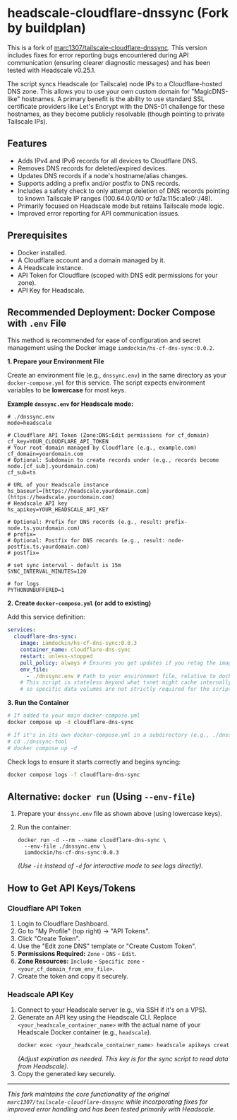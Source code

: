 # headscale-cloudflare-dnssync (Fork by buildplan)

This is a fork of [marc1307/tailscale-cloudflare-dnssync](https://github.com/marc1307/tailscale-cloudflare-dnssync).
This version includes fixes for error reporting bugs encountered during API communication (ensuring clearer diagnostic messages) and has been tested with Headscale v0.25.1.

The script syncs Headscale (or Tailscale) node IPs to a Cloudflare-hosted DNS zone. This allows you to use your own custom domain for "MagicDNS-like" hostnames. A primary benefit is the ability to use standard SSL certificate providers like Let's Encrypt with the DNS-01 challenge for these hostnames, as they become publicly resolvable (though pointing to private Tailscale IPs).

## Features

* Adds IPv4 and IPv6 records for all devices to Cloudflare DNS.
* Removes DNS records for deleted/expired devices.
* Updates DNS records if a node's hostname/alias changes.
* Supports adding a prefix and/or postfix to DNS records.
* Includes a safety check to only attempt deletion of DNS records pointing to known Tailscale IP ranges (100.64.0.0/10 or fd7a:115c:a1e0::/48).
* Primarily focused on Headscale mode but retains Tailscale mode logic.
* Improved error reporting for API communication issues.

## Prerequisites

* Docker installed.
* A Cloudflare account and a domain managed by it.
* A Headscale instance.
* API Token for Cloudflare (scoped with DNS edit permissions for your zone).
* API Key for Headscale.

## Recommended Deployment: Docker Compose with `.env` File

This method is recommended for ease of configuration and secret management using the Docker image `iamdockin/hs-cf-dns-sync:0.0.2`.

**1. Prepare your Environment File**

Create an environment file (e.g., `dnssync.env`) in the same directory as your `docker-compose.yml` for this service. The script expects environment variables to be **lowercase** for most keys.

**Example `dnssync.env` for Headscale mode:**

```env
# ./dnssync.env
mode=headscale

# Cloudflare API Token (Zone:DNS:Edit permissions for cf_domain)
cf_key=YOUR_CLOUDFLARE_API_TOKEN
# Your root domain managed by Cloudflare (e.g., example.com)
cf_domain=yourdomain.com
# Optional: Subdomain to create records under (e.g., records become node.[cf_sub].yourdomain.com)
cf_sub=ts

# URL of your Headscale instance
hs_baseurl=[https://headscale.yourdomain.com](https://headscale.yourdomain.com)
# Headscale API key
hs_apikey=YOUR_HEADSCALE_API_KEY

# Optional: Prefix for DNS records (e.g., result: prefix-node.ts.yourdomain.com)
# prefix=
# Optional: Postfix for DNS records (e.g., result: node-postfix.ts.yourdomain.com)
# postfix=

# set sync interval - default is 15m
SYNC_INTERVAL_MINUTES=120

# for logs
PYTHONUNBUFFERED=1

````

**2. Create `docker-compose.yml` (or add to existing)**

Add this service definition:

```yaml
services:
  cloudflare-dns-sync:
    image: iamdockin/hs-cf-dns-sync:0.0.3
    container_name: cloudflare-dns-sync
    restart: unless-stopped
    pull_policy: always # Ensures you get updates if you retag the image
    env_file:
      - ./dnssync.env # Path to your environment file, relative to docker-compose.yml
    # This script is stateless beyond what tsnet might cache internally,
    # so specific data volumes are not strictly required for the script itself.
```

**3. Run the Container**

```bash
# If added to your main docker-compose.yml
docker compose up -d cloudflare-dns-sync

# If it's in its own docker-compose.yml in a subdirectory (e.g., ./dnssync-tool/docker-compose.yml)
# cd ./dnssync-tool
# docker compose up -d
```

Check logs to ensure it starts correctly and begins syncing:

```bash
docker compose logs -f cloudflare-dns-sync
```

## Alternative: `docker run` (Using `--env-file`)

1.  Prepare your `dnssync.env` file as shown above (using lowercase keys).

2.  Run the container:

    ```shell
    docker run -d --rm --name cloudflare-dns-sync \
      --env-file ./dnssync.env \
      iamdockin/hs-cf-dns-sync:0.0.3
    ```

    *(Use `-it` instead of `-d` for interactive mode to see logs directly).*

## How to Get API Keys/Tokens

### Cloudflare API Token

1.  Login to Cloudflare Dashboard.
2.  Go to "My Profile" (top right) -\> "API Tokens".
3.  Click "Create Token".
4.  Use the "Edit zone DNS" template or "Create Custom Token".
5.  **Permissions Required:** `Zone` - `DNS` - `Edit`.
6.  **Zone Resources:** `Include` - `Specific zone` - `<your_cf_domain_from_env_file>`.
7.  Create the token and copy it securely.

### Headscale API Key

1.  Connect to your Headscale server (e.g., via SSH if it's on a VPS).
2.  Generate an API key using the Headscale CLI. Replace `<your_headscale_container_name>` with the actual name of your Headscale Docker container (e.g., `headscale`).
    ```bash
    docker exec <your_headscale_container_name> headscale apikeys create --expiration 365d
    ```
    *(Adjust expiration as needed. This key is for the sync script to read data from Headscale).*
3.  Copy the generated key securely.

-----

*This fork maintains the core functionality of the original `marc1307/tailscale-cloudflare-dnssync` while incorporating fixes for improved error handling and has been tested primarily with Headscale.*
